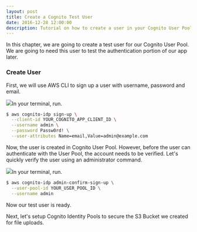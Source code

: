 ```yaml
---
layout: post
title: Create a Cognito Test User
date: 2016-12-28 12:00:00
description: Tutorial on how to create a user in your Cognito User Pool using the AWS CLI.
---
```


In this chapter, we are going to create a test user for our Cognito User Pool. We are going to need this user to test the authentication portion of our app later.

### Create User

First, we will use AWS CLI to sign up a user with username, password and email.

<img class="code-marker" src="{{ site.url }}/assets/s.png" />In your terminal, run.

``` bash
$ aws cognito-idp sign-up \
  --client-id YOUR_COGNITO_APP_CLIENT_ID \
  --username admin \
  --password Passw0rd! \
  --user-attributes Name=email,Value=admin@example.com
```

Now, the user is created in Cognito User Pool. However, before the user can authenticate with the User Pool, the account needs to be verified. Let's quickly verify the user using an administrator command.

<img class="code-marker" src="{{ site.url }}/assets/s.png" />In your terminal, run.

``` bash
$ aws cognito-idp admin-confirm-sign-up \
  --user-pool-id YOUR_USER_POOL_ID \
  --username admin
```

Now our test user is ready.

Next, let's setup Cognito Identity Pools to secure the S3 Bucket we created for file uploads.
